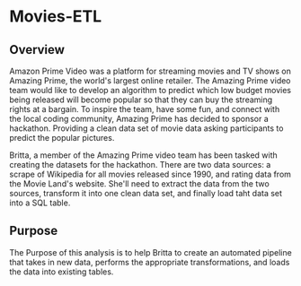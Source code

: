 # Movies-ETL

## Overview

Amazon Prime Video was a platform for streaming movies and TV shows on Amazing Prime, the world's largest online retailer. The Amazing Prime video team would like to develop an algorithm to predict which low budget movies being released will become popular so that they can buy the streaming rights at a bargain. To inspire the team, have some fun, and connect with the local coding community, Amazing Prime has decided to sponsor a hackathon. Providing a clean data set of movie data asking participants to predict the popular pictures.

Britta, a member of the Amazing Prime video team has been tasked with creating the datasets for the hackathon. There are two data sources: a scrape of Wikipedia for all movies released since 1990, and rating data from the Movie Land's website. She'll need to extract the data from the two sources, transform it into one clean data set, and finally load taht data set into a SQL table.

## Purpose

The Purpose of this analysis is to help Britta to create an automated pipeline that takes in new data, performs the appropriate transformations, and loads the data into existing tables. 
